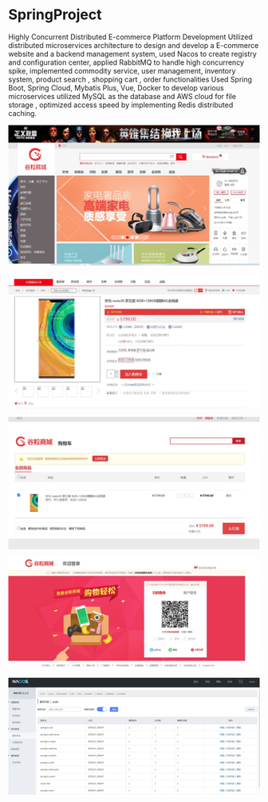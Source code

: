 # SpringProject
Highly Concurrent Distributed E-commerce Platform Development
Utilized distributed microservices architecture to design and develop a E-commerce website and a backend management
system, used Nacos to create registry and configuration center, applied RabbitMQ to handle high concurrency spike,
implemented commodity service, user management, inventory system, product search , shopping cart , order functionalities
Used Spring Boot, Spring Cloud, Mybatis Plus, Vue, Docker to develop various microservices utilized MySQL as the
database and AWS cloud for file storage , optimized access speed by implementing Redis distributed caching.


![image](https://github.com/DailyGrow/SpringProject/blob/master/img/home.JPG)

![image](https://github.com/DailyGrow/SpringProject/blob/master/img/detail.JPG)

![image](https://github.com/DailyGrow/SpringProject/blob/master/img/order.JPG)

![image](https://github.com/DailyGrow/SpringProject/blob/master/img/login.JPG)

![image](https://github.com/DailyGrow/SpringProject/blob/master/img/nacos.JPG)

